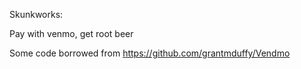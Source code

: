 Skunkworks:

Pay with venmo, get root beer


Some code borrowed from https://github.com/grantmduffy/Vendmo